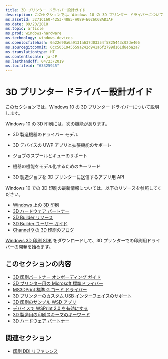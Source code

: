 ```yaml
---
title: 3D プリンター ドライバー設計ガイド
description: このセクションでは、Windows 10 の 3D プリンター ドライバーについて説明します。
ms.assetid: 3271C160-4253-48B5-A089-E026C6BAD3AF
ms.date: 09/20/2018
ms.topic: article
ms.prod: windows-hardware
ms.technology: windows-devices
ms.openlocfilehash: 0a22e90a6a9131a637d03354f5825443c02de466
ms.sourcegitcommit: 0cc5051945559a242d941a6f2799d161d8eba2a7
ms.translationtype: HT
ms.contentlocale: ja-JP
ms.lasthandoff: 04/23/2019
ms.locfileid: "63325945"
---
```

# <a name="3d-printer-driver-design-guide"></a>3D プリンター ドライバー設計ガイド

このセクションでは、Windows 10 の 3D プリンター ドライバーについて説明します。

Windows 10 の 3D 印刷には、次の機能があります。

-   3D 製造機器のドライバー モデル

-   3D デバイスの UWP アプリと拡張機能のサポート

-   ジョブのスプールとキューのサポート

-   機器の機能をモデル化するためのキーワード

-   3D 製造ジョブを 3D プリンターに送信するアプリ用 API

Windows 10 での 3D 印刷の最新情報については、以下のリソースを参照してください。

-   [Windows 上の 3D 印刷](https://go.microsoft.com/fwlink/p/?LinkId=627554)
-   [3D ハードウェア パートナー](https://go.microsoft.com/fwlink/p/?LinkId=627548)
-   [3D Builder リソース](https://go.microsoft.com/fwlink/p/?LinkId=627556)
-   [3D Builder ユーザー ガイド](https://go.microsoft.com/fwlink/p/?LinkId=627557)
-   [Channel 9 の 3D 印刷のブログ](https://go.microsoft.com/fwlink/p/?LinkId=624519)

[Windows 3D 印刷 SDK](https://go.microsoft.com/fwlink/p/?LinkId=394375) をダウンロードして、3D プリンターでの印刷用ドライバーの開発を始めます。

## <a name="in-this-section"></a>このセクションの内容

-   [3D 印刷パートナー オンボーディング ガイド](3d-partner-onboarding-guide.md)
-   [3D プリンター用の Microsoft 標準ドライバー](microsoft-standard-driver-for-3d-printers-.md)
-   [MS3DPrint 標準 G コード ドライバー](ms3dprint-standard-g-code-driver.md)
-   [3D プリンターのカスタム USB インターフェイスのサポート](3d-printer-custom-usb-interface.md)
-   [3D 印刷のサンプル WSD アプリ](3d-printing-sample-wsd-app.md)
-   [デバイスで WSPrint 2.0 を有効にする](enabling-wsprint-on-a-device.md)
-   [3D 製造用の印刷スキーマのキーワード](print-schema-keywords-for-3d-manufacturing.md)
-   [3D ハードウェア パートナー](3d-printing-partners.md)

## <a name="related-sections"></a>関連セクション

-   [印刷 DDI リファレンス](https://docs.microsoft.com/windows-hardware/drivers/ddi/content/_print)
